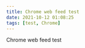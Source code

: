 ```yaml
---
title: Chrome web feed test
date: 2021-10-12 01:08:25
tags: [test, Chrome]
---
```


Chrome web feed test
